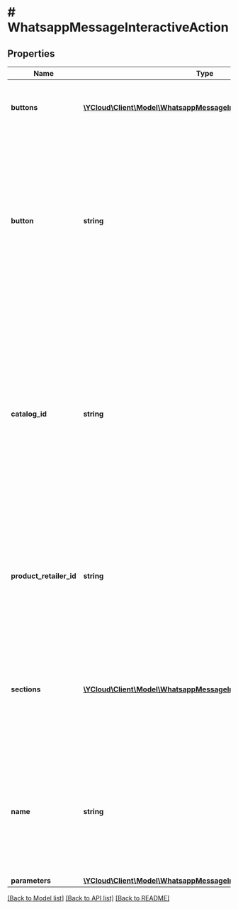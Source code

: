 # # WhatsappMessageInteractiveAction

## Properties

Name | Type | Description | Notes
------------ | ------------- | ------------- | -------------
**buttons** | [**\YCloud\Client\Model\WhatsappMessageInteractiveActionButton[]**](WhatsappMessageInteractiveActionButton.md) | Required for Reply Buttons. You can have up to 3 buttons. | [optional]
**button** | **string** | Required for List Messages. Button content. It cannot be an empty string and must be unique within the message. Emojis are supported, markdown is not. Maximum length: 20 characters. | [optional]
**catalog_id** | **string** | Required for Single Product Messages and Multi-Product Messages. Unique identifier of the Facebook catalog linked to your WhatsApp Business Account. This ID can be retrieved via the [Meta Commerce Manager](https://business.facebook.com/commerce/). | [optional]
**product_retailer_id** | **string** | Required for Single Product Messages and Multi-Product Messages. Unique identifier of the product in a catalog. | [optional]
**sections** | [**\YCloud\Client\Model\WhatsappMessageInteractiveActionSection[]**](WhatsappMessageInteractiveActionSection.md) | Required for List Messages and Multi-Product Messages. Array of section objects. Minimum of 1, maximum of 10. | [optional]
**name** | **string** | Action name. Required for Call-To-Action (CTA) URL Button Messages. - &#x60;cta_url&#x60;: Use for Call-To-Action (CTA) URL Buttons. | [optional]
**parameters** | [**\YCloud\Client\Model\WhatsappMessageInteractiveActionParameters**](WhatsappMessageInteractiveActionParameters.md) |  | [optional]

[[Back to Model list]](../../README.md#models) [[Back to API list]](../../README.md#endpoints) [[Back to README]](../../README.md)

